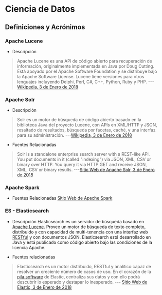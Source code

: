 # Ciencia de Datos

## Definiciones y Acrónimos

### Apache Lucene
- Descripción
> Apache Lucene es una API de código abierto para recuperación de información, originalmente implementada en Java por Doug Cutting. Está apoyado por el Apache Software Foundation y se distribuye bajo la Apache Software License. Lucene tiene versiones para otros lenguajes incluyendo Delphi, Perl, C#, C++, Python, Ruby y PHP. ---[Wikipedia, 3 de Enero de 2018](https://es.wikipedia.org/wiki/Lucene)

### Apache Solr
- Descripción
> Solr es un motor de búsqueda de código abierto basado en la biblioteca Java del proyecto Lucene, con APIs en XML/HTTP y JSON, resaltado de resultados, búsqueda por facetas, caché, y una interfaz para su administración. ---[Wikipedia, 3 de Enero de 2018](https://es.wikipedia.org/wiki/Apache_Solr)

- Fuentes Relacionadas
> Solr is a standalone enterprise search server with a REST-like API. You put documents in it (called "indexing") via JSON, XML, CSV or binary over HTTP. You query it via HTTP GET and receive JSON, XML, CSV or binary results. ---[Sitio Web de Apache Solr,  3 de Enero de 2018](http://lucene.apache.org/solr/features.html)

### Apache Spark

- Fuentes Relacionadas
[Sitio Web de Apache Spark](https://spark.apache.org/)

### ES - Elasticsearch

- Descripción
Elasticsearch es un servidor de búsqueda basado en [Apache Lucene](ciencia-de-datos#apache-lucene). Provee un motor de búsqueda de texto completo, distribuido y con capacidad de multi-tenencia con una interfaz web [RESTful](ingenieria-de-software.md#rest-api) y con documentos JSON. Elasticsearch está desarrollado en Java y está publicado como código abierto bajo las condiciones de la licencia Apache.

- Fuentes relacionadas
> Elasticsearch es un motor distribuido, RESTful y analítico capaz de resolver un creciente número de casos de uso. En el corazón de la [pila software](ingenieria-del-sofware.md#pila-de-software) de Elastic, centraliza sus datos y con ello podrá descubrir lo esperado y destapar lo inesperado. --- [Sitio Web de Elastic, 3 de Enero de 2018](https://www.elastic.co/products/elasticsearch)
